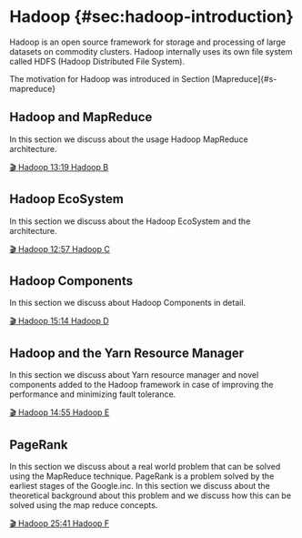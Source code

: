 # Hadoop {#sec:hadoop-introduction}

Hadoop is an open source framework for storage and processing of large datasets on commodity clusters. Hadoop internally uses its own file system called HDFS (Hadoop Distributed File System).

The motivation for Hadoop was introduced in Section [Mapreduce]{#s-mapreduce}


Hadoop and MapReduce
---------------------

In this section we discuss about the usage Hadoop MapReduce
architecture.

[:clapper: Hadoop 13:19 Hadoop  B](https://youtu.be/-N5PpD2sy3Q)


Hadoop EcoSystem
----------------

In this section we discuss about the Hadoop EcoSystem and the
architecture.

[:clapper: Hadoop 12:57 Hadoop  C](https://youtu.be/BaRHay32I80)


Hadoop Components
-----------------

In this section we discuss about Hadoop Components in detail.

[:clapper: Hadoop 15:14 Hadoop  D](https://youtu.be/MYOosbF6-dA)


Hadoop and the Yarn Resource Manager
------------------------------------

In this section we discuss about Yarn resource manager and novel
components added to the Hadoop framework in case of improving the
performance and minimizing fault tolerance.


[:clapper: Hadoop 14:55 Hadoop  E](https://youtu.be/DVbtubsKrdg)


PageRank
--------

In this section we discuss about a real world problem that can be solved
using the MapReduce technique. PageRank is a problem solved by the
earliest stages of the Google.inc. In this section we discuss about the
theoretical background about this problem and we discuss how this can be
solved using the map reduce concepts.

[:clapper: Hadoop 25:41 Hadoop F](https://youtu.be/qr6mU04d69o)
